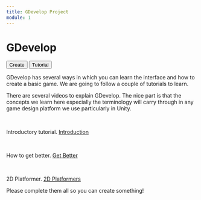 ```yaml
---
title: GDevelop Project
module: 1
---
```


# GDevelop

<div class="tab">
  <button class="tablinks active" onclick="openTab(event, 'Create')">Create</button>
  <button class="tablinks" onclick="openTab(event, 'Tutorial')">Tutorial</button>
  
</div>

<div id="Create" class="tabcontent" style="display:block">
<p>GDevelop has several ways in which you can learn the interface and how to create a basic game. We are going to follow a couple of tutorials to learn.</p>


</div>

<div id="Tutorial" class="tabcontent">
There are several videos to explain GDevelop.  The nice part is that the concepts we learn here especially the terminology will carry through in any game design platform we use particularly in Unity.
<p>&nbsp;</p>
Introductory tutorial. <a href="https://www.youtube.com/watch?v=595-swNh0Mw&list=PL3YlZTdKiS89Kj7IQVPoNElJCWrjZaCC8" target="_blank">Introduction</a>
<p>&nbsp;</p>
How to get better. <a href="https://www.youtube.com/watch?v=5NzMs1JRuXA&list=PL3YlZTdKiS89LrdlHcHo5vePN3O3UhGwm&ab_channel=GDevelop" target="_blank">Get Better</a>
<p>&nbsp;</p>
2D Platformer. <a href="https://www.youtube.com/watch?v=eU0kkLSdw0Y&list=PL3YlZTdKiS898Wio0tvKjQM0x3zo4V0Mb&ab_channel=GDevelop" target="_blank">2D Platformers</a>

Please complete them all so you can create something!

</div>
